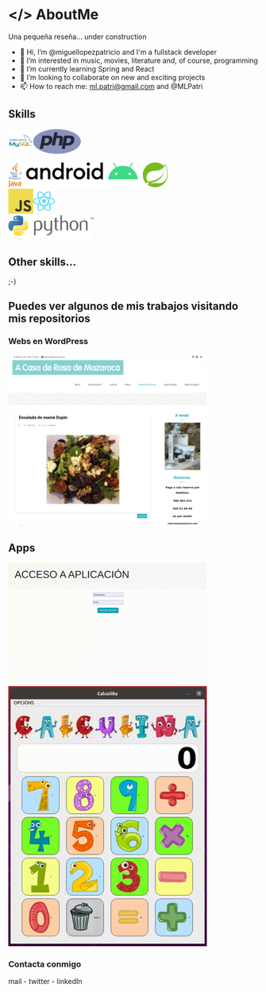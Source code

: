 # </> AboutMe
Una pequeña reseña... under construction

- 👋 Hi, I’m @miguellopezpatricio and I'm a fullstack developer
- 👀 I’m interested in music, movies, literature and, of course, programming
- 🌱 I’m currently learning Spring and React
- 💞️ I’m looking to collaborate on new and exciting projects
- 📫 How to reach me: ml.patri@gmail.com and @MLPatri

<!---
miguellopezpatricio/miguellopezpatricio is a ✨ special ✨ repository because its `README.md` (this file) appears on your GitHub profile.
You can click the Preview link to take a look at your changes.
--->

## Skills

<img src="/images/logo-mysql.svg" alt="logo mysql" height="50"/><img src="/images/logo-php.svg" alt="logo php" height="50"/>
<br>


<img src="/images/logo-java.svg" alt="logo java" height="50"/><img src="/images/logo-android.svg" alt="logo android" height="50"/><img src="/images/logo-spring.svg" alt="logo spring" height="50"/>
<br>
<img src="/images/logo-javascript.svg" alt="logo js" height="50"/><img src="/images/logo-react.svg" alt="logo react" height="50"/>
<br>
<img src="/images/logo-python.svg" alt="logo python" height="50"/>


## Other skills...
;-)


## Puedes ver algunos de mis trabajos visitando mis repositorios

### Webs en WordPress
![Webs en WP](webs.gif)

## Apps 
![ComuniApp](comuniapp.gif)
![Calculinha](calculinha.gif)

### Contacta conmigo
mail - twitter - linkedIn
